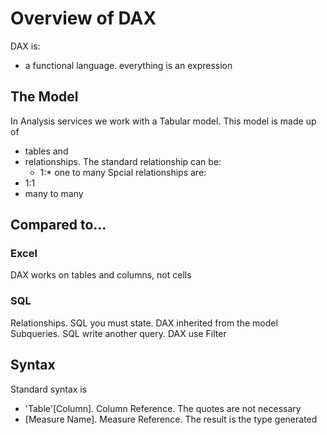 # Overview of DAX
DAX is:
- a functional language. everything is an expression

## The Model
In Analysis services we work with a Tabular model. This model is made up of
- tables and
- relationships.
The standard relationship can be:
  - 1:* one to many
Spcial relationships are:
- 1:1
- many to many

## Compared to...
### Excel
DAX works on tables and columns, not cells

### SQL
Relationships. SQL you must state. DAX inherited from the model
Subqueries. SQL write another query. DAX use Filter

## Syntax
Standard syntax is
- 'Table'[Column]. Column Reference. The quotes are not necessary
- [Measure Name]. Measure Reference.
The result is the type generated




